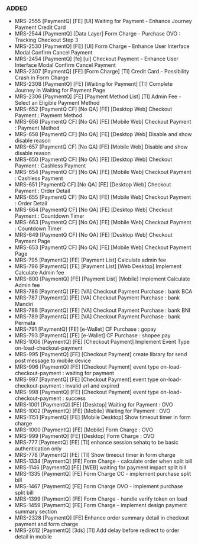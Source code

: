 ### ADDED
- MRS-2555 [PaymentQ] [FE] [UI] Waiting for Payment - Enhance Journey Payment Credit Card
- MRS-2544 [PaymentQ] [Data Layer] Form Charge - Purchase OVO : Tracking Checkout Step 3
- MRS-2530 [PaymentQ] [FE] [UI] Form Charge - Enhance User Interface Modal Confirm Cancel Payment
- MRS-2454 [PaymentQ] [fe] [ui] Checkout Payment - Enhance User Interface Modal Confirm Cancel Payment
- MRS-2307 [PaymentQ] [FE] [Form Charge] [TI] Credit Card - Possibility Crash in Form Charge
- MRS-2308 [PaymentQ] [FE] [Waiting for Payment] [TI] Complete Journey in Waiting for Payment Page
- MRS-2306 [PaymentQ] [FE] [Payment Method List] [TI] Admin Fee - Select an Eligible Payment Method
- MRS-652 [PaymentQ CF] [No QA] [FE] [Desktop Web] Checkout Payment : Payment Method
- MRS-656 [PaymentQ CF] [No QA] [FE] [Mobile Web] Checkout Payment : Payment Method
- MRS-658 [PaymentQ CF] [No QA] [FE] [Desktop Web] Disable and show disable reason
- MRS-657 [PaymentQ CF] [No QA] [FE] [Mobile Web] Disable and show disable reason
- MRS-650 [PaymentQ CF] [No QA] [FE] [Desktop Web] Checkout Payment : Cashless Payment
- MRS-654 [PaymentQ CF] [No QA] [FE] [Mobile Web] Checkout Payment : Cashless Payment
- MRS-651 [PaymentQ CF] [No QA] [FE] [Desktop Web] Checkout Payment : Order Detail
- MRS-655 [PaymentQ CF] [No QA] [FE] [Mobile Web] Checkout Payment : Order Detail
- MRS-664 [PaymentQ CF] [No QA] [FE] [Desktop Web] Checkout Payment : Countdown Timer
- MRS-663 [PaymentQ CF] [No QA] [FE] [Mobile Web] Checkout Payment : Countdown Timer
- MRS-649 [PaymentQ CF] [No QA] [FE] [Desktop Web] Checkout Payment Page
- MRS-653 [PaymentQ CF] [No QA] [FE] [Mobile Web] Checkout Payment Page
- MRS-795 [PaymentQ] [FE] [Payment List] Calculate admin fee
- MRS-796 [PaymentQ] [FE] [Payment List] [Web Desktop] Implement Calculate Admin fee
- MRS-800 [PaymentQ] [FE] [Payment List] [Mobile] Implement Calculate Admin fee
- MRS-786 [PaymentQ] [FE] [VA] Checkout Payment Purchase : bank BCA
- MRS-787 [PaymentQ] [FE] [VA] Checkout Payment Purchase : bank Mandiri
- MRS-788 [PaymentQ] [FE] [VA] Checkout Payment Purchase : bank BNI
- MRS-789 [PaymentQ] [FE] [VA] Checkout Payment Purchase : bank Permata
- MRS-791 [PaymentQ] [FE] [e-Wallet] CF Purchase : gopay
- MRS-793 [PaymentQ] [FE] [e-Wallet] CF Purchase : shopee pay
- MRS-1006 [PaymentQ] [FE] [Checkout Payment] Implement Event Type on-load-checkout-payment
- MRS-995 [PaymentQ] [FE] [Checkout Payment] create library for send post message to mobile device
- MRS-996 [PaymentQ] [FE] [Checkout Payment] event type on-load-checkout-payment : waiting for payment
- MRS-997 [PaymentQ] [FE] [Checkout Payment] event type on-load-checkout-payment : invalid url and expired
- MRS-998 [PaymentQ] [FE] [Checkout Payment] event type on-load-checkout-payment : success
- MRS-1001 [PaymentQ] [FE] [Desktop] Waiting for Payment : OVO
- MRS-1002 [PaymentQ] [FE] [Mobile] Waiting for Payment : OVO
- MRS-1151 [PaymentQ] [FE] [Mobile Desktop] Show timeout timer in form charge
- MRS-1000 [PaymentQ] [FE] [Mobile] Form Charge : OVO
- MRS-999 [PaymentQ] [FE] [Desktop] Form Charge : OVO
- MRS-777 [PaymentQ] [FE] [TI] enhance session sehatq to be basic authentication only
- MRS-778 [PaymentQ] [FE] [TI] Show timeout timer in form charge
- MRS-1334 [PaymentQ] [FE] Form Charge - calculate order when split bill
- MRS-1146 [PaymentQ] [FE] [WEB] waiting for payment impact split bill
- MRS-1335 [PaymentQ] [FE] Form Charge CC - implement purchase split bill
- MRS-1467 [PaymentQ] [FE] Form Charge OVO - implement purchase split bill
- MRS-1399 [PaymentQ] [FE] Form Charge - handle verify token on load
- MRS-1459 [PaymentQ] [FE] Form Charge - implement design payment summary section
- MRS-2328 [PaymentQ] [FE] Enhance order summary detail in checkout payment and form charge
- MRS-2612 [PaymentQ] [3ds] [TI] Add delay before redirect to order detail in mobile
